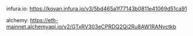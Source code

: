 infura.io: https://kovan.infura.io/v3/5bd465a1f77143b0811e41069d51ca91

alchemy: https://eth-mainnet.alchemyapi.io/v2/GTxRV303eCPRDQ2Qi2Ru8AW1RANvctkb